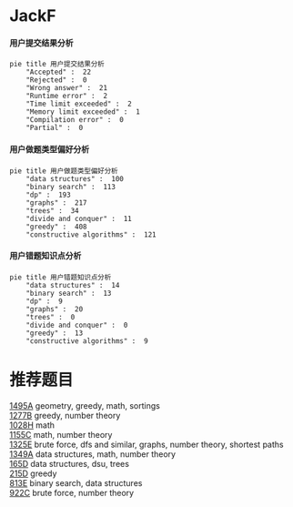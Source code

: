# JackF

<!-- tabs:start -->



#### **用户提交结果分析**

```mermaid
pie title 用户提交结果分析
    "Accepted" :  22
    "Rejected" :  0
    "Wrong answer" :  21
    "Runtime error" :  2
    "Time limit exceeded" :  2
    "Memory limit exceeded" :  1
    "Compilation error" :  0
    "Partial" :  0
```

#### **用户做题类型偏好分析**

```mermaid
pie title 用户做题类型偏好分析
    "data structures" :  100
    "binary search" :  113
    "dp" :  193
    "graphs" :  217
    "trees" :  34
    "divide and conquer" :  11
    "greedy" :  408
    "constructive algorithms" :  121
```
#### **用户错题知识点分析**

```mermaid
pie title 用户错题知识点分析
    "data structures" :  14
    "binary search" :  13
    "dp" :  9
    "graphs" :  20
    "trees" :  0
    "divide and conquer" :  0
    "greedy" :  13
    "constructive algorithms" :  9
```



<!-- tabs:end -->
# 推荐题目
[1495A](https://codeforces.com/contest/1495/problem/A)		geometry,
                        greedy,
                        math,
                        sortings		  
[1277B](https://codeforces.com/contest/1277/problem/B)		greedy,
                        number theory		  
[1028H](https://codeforces.com/contest/1028/problem/H)		math		  
[1155C](https://codeforces.com/contest/1155/problem/C)		math,
                        number theory		  
[1325E](https://codeforces.com/contest/1325/problem/E)		brute force,
                        dfs and similar,
                        graphs,
                        number theory,
                        shortest paths		  
[1349A](https://codeforces.com/contest/1349/problem/A)		data structures,
                        math,
                        number theory		  
[165D](https://codeforces.com/contest/165/problem/D)		data structures,
                        dsu,
                        trees		  
[215D](https://codeforces.com/contest/215/problem/D)		greedy		  
[813E](https://codeforces.com/contest/813/problem/E)		binary search,
                        data structures		  
[922C](https://codeforces.com/contest/922/problem/C)		brute force,
                        number theory		  
